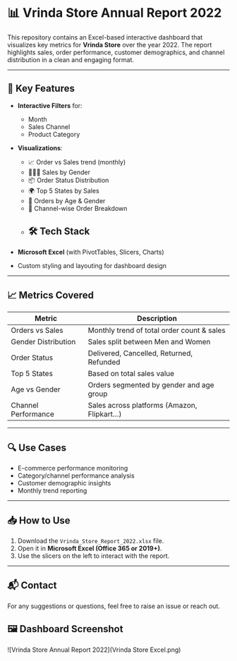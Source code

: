 # 📊 Vrinda Store Annual Report 2022

This repository contains an Excel-based interactive dashboard that visualizes key metrics for **Vrinda Store** over the year 2022. The report highlights sales, order performance, customer demographics, and channel distribution in a clean and engaging format.

---

## 📌 Key Features

- **Interactive Filters** for:
  - Month
  - Sales Channel
  - Product Category
- **Visualizations**:
  - 📈 Order vs Sales trend (monthly)
  - 🧑‍🤝‍🧑 Sales by Gender
  - 📦 Order Status Distribution
  - 🌍 Top 5 States by Sales
  - 👥 Orders by Age & Gender
  - 🔄 Channel-wise Order Breakdown
  - ## 🛠️ Tech Stack

- **Microsoft Excel** (with PivotTables, Slicers, Charts)
- Custom styling and layouting for dashboard design

---

## 📈 Metrics Covered

| Metric                 | Description                                 |
|------------------------|---------------------------------------------|
| Orders vs Sales        | Monthly trend of total order count & sales  |
| Gender Distribution    | Sales split between Men and Women           |
| Order Status           | Delivered, Cancelled, Returned, Refunded   |
| Top 5 States           | Based on total sales value                  |
| Age vs Gender          | Orders segmented by gender and age group    |
| Channel Performance    | Sales across platforms (Amazon, Flipkart…) |

---

## 🔍 Use Cases

- E-commerce performance monitoring
- Category/channel performance analysis
- Customer demographic insights
- Monthly trend reporting

---

## 📥 How to Use

1. Download the `Vrinda_Store_Report_2022.xlsx` file.
2. Open it in **Microsoft Excel (Office 365 or 2019+)**.
3. Use the slicers on the left to interact with the report.

---

## 📬 Contact

For any suggestions or questions, feel free to raise an issue or reach out.
## 🖼️ Dashboard Screenshot

![Vrinda Store Annual Report 2022](Vrinda Store Excel.png)

